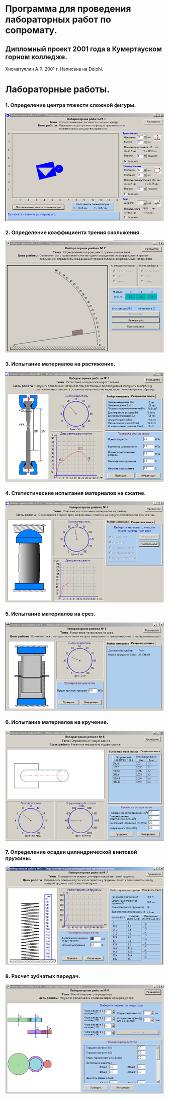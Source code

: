 # Программа для проведения лабораторных работ по сопромату.
## Дипломный проект 2001 года в Кумертауском горном колледже.
Хисматуллин А.Р. 2001 г.
Написана на Delphi.

# Лабораторные работы.

### 1. Определение центра тяжести сложной фигуры.
![](https://github.com/Anvar28/diplom/blob/master/image/laba1.png)
### 2. Определение коэффициента трения скольжения.
![](https://github.com/Anvar28/diplom/blob/master/image/laba2.png)
### 3. Испытание материалов на растяжение.
![](https://github.com/Anvar28/diplom/blob/master/image/laba3.png)
### 4. Статистические испытания материалов на сжатие.
![](https://github.com/Anvar28/diplom/blob/master/image/laba4.png)
### 5. Испытание материалов на срез.
![](https://github.com/Anvar28/diplom/blob/master/image/laba5.png)
### 6. Испытание материалов на кручение.
![](https://github.com/Anvar28/diplom/blob/master/image/laba6.png)
### 7. Определение осадки цилиндрической винтовой пружины.
![](https://github.com/Anvar28/diplom/blob/master/image/laba7.png)
### 8. Расчет зубчатых передач.
![](https://github.com/Anvar28/diplom/blob/master/image/laba8.png)
</body>
</html>
